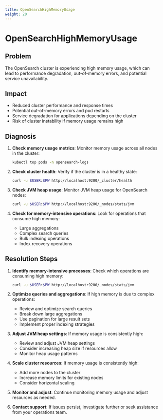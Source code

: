 ```yaml
---
title: OpenSearchHighMemoryUsage
weight: 20
---
```


# OpenSearchHighMemoryUsage

## Problem

The OpenSearch cluster is experiencing high memory usage, which can lead to performance degradation, out-of-memory errors, and potential service unavailability.

## Impact

- Reduced cluster performance and response times
- Potential out-of-memory errors and pod restarts
- Service degradation for applications depending on the cluster
- Risk of cluster instability if memory usage remains high

## Diagnosis

1. **Check memory usage metrics**: Monitor memory usage across all nodes in the cluster:
   ```bash
   kubectl top pods -n opensearch-logs
   ```

2. **Check cluster health**: Verify if the cluster is in a healthy state:
   ```bash
   curl -u $USER:$PW http://localhost:9200/_cluster/health
   ```

3. **Check JVM heap usage**: Monitor JVM heap usage for OpenSearch nodes:
   ```bash
   curl -u $USER:$PW http://localhost:9200/_nodes/stats/jvm
   ```

4. **Check for memory-intensive operations**: Look for operations that consume high memory:
   - Large aggregations
   - Complex search queries
   - Bulk indexing operations
   - Index recovery operations

## Resolution Steps

1. **Identify memory-intensive processes**: Check which operations are consuming high memory:
   ```bash
   curl -u $USER:$PW http://localhost:9200/_nodes/stats/jvm
   ```

2. **Optimize queries and aggregations**: If high memory is due to complex operations:
   - Review and optimize search queries
   - Break down large aggregations
   - Use pagination for large result sets
   - Implement proper indexing strategies

3. **Adjust JVM heap settings**: If memory usage is consistently high:
   - Review and adjust JVM heap settings
   - Consider increasing heap size if resources allow
   - Monitor heap usage patterns

4. **Scale cluster resources**: If memory usage is consistently high:
   - Add more nodes to the cluster
   - Increase memory limits for existing nodes
   - Consider horizontal scaling

5. **Monitor and adjust**: Continue monitoring memory usage and adjust resources as needed.

6. **Contact support**: If issues persist, investigate further or seek assistance from your operations team.
